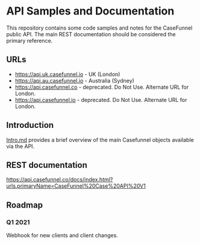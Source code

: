 # API Samples and Documentation

This repository contains some code samples and notes for the CaseFunnel public API. The main REST documentation should be considered the primary reference.

## URLs

- <https://api.uk.casefunnel.io> - UK (London)
- <https://api.au.casefunnel.io> - Australia (Sydney)
- <https://api.casefunnel.co> - deprecated.  Do Not Use.  Alternate URL for London.
- <https://api.casefunnel.io> - deprecated.  Do Not Use.  Alternate URL for London.

## Introduction

[Intro.md](Intro.md) provides a brief overview of the main Casefunnel objects available via the API.

## REST documentation

https://api.casefunnel.co/docs/index.html?urls.primaryName=CaseFunnel%20Case%20API%20V1

## Roadmap

### Q1 2021

Webhook for new clients and client changes.

